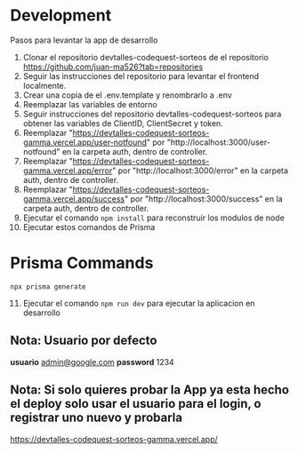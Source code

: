 # Development

Pasos para levantar la app de desarrollo

1. Clonar el repositorio devtalles-codequest-sorteos de el repositorio https://github.com/juan-ma526?tab=repositories
2. Seguir las instrucciones del repositorio para levantar el frontend localmente.
3. Crear una copia de el .env.template y renombrarlo a .env
4. Reemplazar las variables de entorno
5. Seguir instrucciones del repositorio devtalles-codequest-sorteos para obtener las variables de ClientID, ClientSecret y token.
6. Reemplazar "https://devtalles-codequest-sorteos-gamma.vercel.app/user-notfound" por "http://localhost:3000/user-notfound" en la carpeta auth, dentro de controller.
7. Reemplazar "https://devtalles-codequest-sorteos-gamma.vercel.app/error" por "http://localhost:3000/error" en la carpeta auth, dentro de controller.
8. Reemplazar "https://devtalles-codequest-sorteos-gamma.vercel.app/success" por "http://localhost:3000/success" en la carpeta auth, dentro de controller.
9. Ejecutar el comando `npm install` para reconstruir los modulos de node
10. Ejecutar estos comandos de Prisma

# Prisma Commands

```
npx prisma generate
```

11. Ejecutar el comando `npm run dev` para ejecutar la aplicacion en desarrollo

## Nota: Usuario por defecto

**usuario** admin@google.com
**password** 1234

## Nota: Si solo quieres probar la App ya esta hecho el deploy solo usar el usuario para el login, o registrar uno nuevo y probarla

https://devtalles-codequest-sorteos-gamma.vercel.app/
